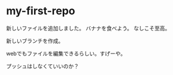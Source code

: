 # my-first-repo
新しいファイルを追加しました。
バナナを食べよう。
なしこそ至高。

新しいブランチを作成。

webでもファイルを編集できるらしい。すげーや。

プッシュはしなくていいのか？
